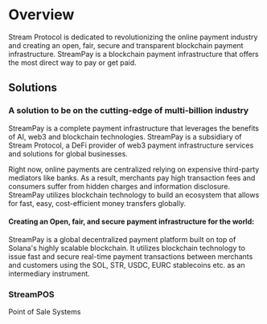 # Overview

Stream Protocol is dedicated to revolutionizing the online payment industry and creating an open, fair, secure and transparent blockchain payment infrastructure. StreamPay is a blockchain payment infrastructure that offers the most direct way to pay or get paid. 

## Solutions

### A solution to be on the cutting-edge of multi-billion industry

StreamPay is a complete payment infrastructure that leverages the benefits of AI, web3 and blockchain technologies. StreamPay is a subsidiary of Stream Protocol, a DeFi provider of web3 payment infrastructure services and solutions for global businesses. 

Right now, online payments are centralized relying on expensive third-party mediators like banks. As a result, merchants pay high transaction fees and consumers suffer from hidden charges and information disclosure. StreamPay utilizes blockchain technology to build an ecosystem that allows for fast, easy, cost-efficient money transfers globally.

#### Creating an Open, fair, and secure payment infrastructure for the world: 

StreamPay is a global decentralized payment platform built on top of Solana's highly scalable blockchain. It utilizes blockchain technology to issue fast and secure real-time payment transactions between merchants and customers using the SOL, STR, USDC, EURC stablecoins etc. as an intermediary instrument.

### StreamPOS

Point of Sale Systems